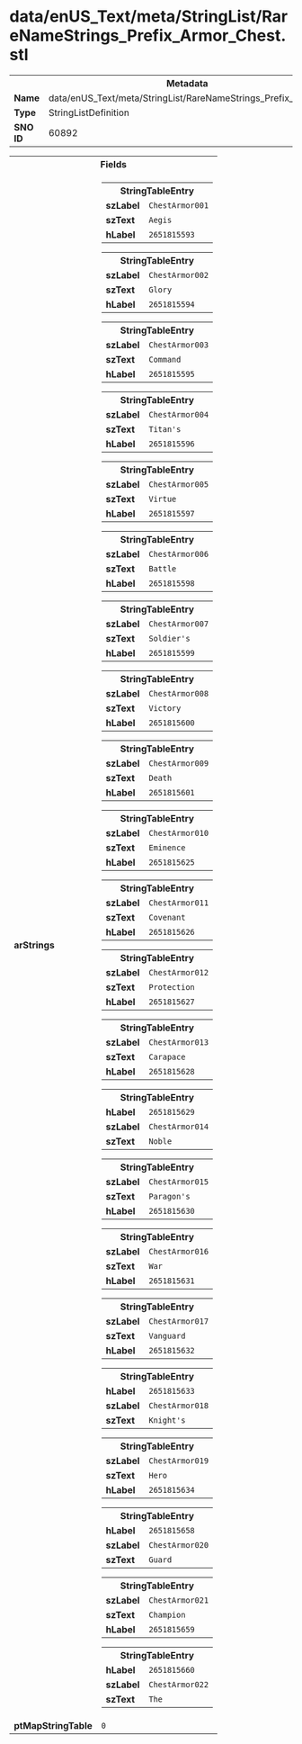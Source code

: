 <h1>data/enUS_Text/meta/StringList/RareNameStrings_Prefix_Armor_Chest.stl</h1><table><tr><th colspan="100%">Metadata</th></tr><tr><td><b>Name</b></td><td>data/enUS_Text/meta/StringList/RareNameStrings_Prefix_Armor_Chest.stl</td></tr><tr><td><b>Type</b></td><td>StringListDefinition</td></tr><tr><td><b>SNO ID</b></td><td>60892</td></tr></table>

<table><tr><th colspan="100%">Fields</th></tr><tr><td><b>arStrings</b></td><td><table><tr><th colspan="100%">StringTableEntry</th></tr><tr><td><b>szLabel</b></td><td><code>ChestArmor001</code></td></tr><tr><td><b>szText</b></td><td><code>Aegis</code></td></tr><tr><td><b>hLabel</b></td><td><code>2651815593</code></td></tr></table>


<table><tr><th colspan="100%">StringTableEntry</th></tr><tr><td><b>szLabel</b></td><td><code>ChestArmor002</code></td></tr><tr><td><b>szText</b></td><td><code>Glory</code></td></tr><tr><td><b>hLabel</b></td><td><code>2651815594</code></td></tr></table>


<table><tr><th colspan="100%">StringTableEntry</th></tr><tr><td><b>szLabel</b></td><td><code>ChestArmor003</code></td></tr><tr><td><b>szText</b></td><td><code>Command</code></td></tr><tr><td><b>hLabel</b></td><td><code>2651815595</code></td></tr></table>


<table><tr><th colspan="100%">StringTableEntry</th></tr><tr><td><b>szLabel</b></td><td><code>ChestArmor004</code></td></tr><tr><td><b>szText</b></td><td><code>Titan's</code></td></tr><tr><td><b>hLabel</b></td><td><code>2651815596</code></td></tr></table>


<table><tr><th colspan="100%">StringTableEntry</th></tr><tr><td><b>szLabel</b></td><td><code>ChestArmor005</code></td></tr><tr><td><b>szText</b></td><td><code>Virtue</code></td></tr><tr><td><b>hLabel</b></td><td><code>2651815597</code></td></tr></table>


<table><tr><th colspan="100%">StringTableEntry</th></tr><tr><td><b>szLabel</b></td><td><code>ChestArmor006</code></td></tr><tr><td><b>szText</b></td><td><code>Battle</code></td></tr><tr><td><b>hLabel</b></td><td><code>2651815598</code></td></tr></table>


<table><tr><th colspan="100%">StringTableEntry</th></tr><tr><td><b>szLabel</b></td><td><code>ChestArmor007</code></td></tr><tr><td><b>szText</b></td><td><code>Soldier's</code></td></tr><tr><td><b>hLabel</b></td><td><code>2651815599</code></td></tr></table>


<table><tr><th colspan="100%">StringTableEntry</th></tr><tr><td><b>szLabel</b></td><td><code>ChestArmor008</code></td></tr><tr><td><b>szText</b></td><td><code>Victory</code></td></tr><tr><td><b>hLabel</b></td><td><code>2651815600</code></td></tr></table>


<table><tr><th colspan="100%">StringTableEntry</th></tr><tr><td><b>szLabel</b></td><td><code>ChestArmor009</code></td></tr><tr><td><b>szText</b></td><td><code>Death</code></td></tr><tr><td><b>hLabel</b></td><td><code>2651815601</code></td></tr></table>


<table><tr><th colspan="100%">StringTableEntry</th></tr><tr><td><b>szLabel</b></td><td><code>ChestArmor010</code></td></tr><tr><td><b>szText</b></td><td><code>Eminence</code></td></tr><tr><td><b>hLabel</b></td><td><code>2651815625</code></td></tr></table>


<table><tr><th colspan="100%">StringTableEntry</th></tr><tr><td><b>szLabel</b></td><td><code>ChestArmor011</code></td></tr><tr><td><b>szText</b></td><td><code>Covenant</code></td></tr><tr><td><b>hLabel</b></td><td><code>2651815626</code></td></tr></table>


<table><tr><th colspan="100%">StringTableEntry</th></tr><tr><td><b>szLabel</b></td><td><code>ChestArmor012</code></td></tr><tr><td><b>szText</b></td><td><code>Protection</code></td></tr><tr><td><b>hLabel</b></td><td><code>2651815627</code></td></tr></table>


<table><tr><th colspan="100%">StringTableEntry</th></tr><tr><td><b>szLabel</b></td><td><code>ChestArmor013</code></td></tr><tr><td><b>szText</b></td><td><code>Carapace</code></td></tr><tr><td><b>hLabel</b></td><td><code>2651815628</code></td></tr></table>


<table><tr><th colspan="100%">StringTableEntry</th></tr><tr><td><b>hLabel</b></td><td><code>2651815629</code></td></tr><tr><td><b>szLabel</b></td><td><code>ChestArmor014</code></td></tr><tr><td><b>szText</b></td><td><code>Noble</code></td></tr></table>


<table><tr><th colspan="100%">StringTableEntry</th></tr><tr><td><b>szLabel</b></td><td><code>ChestArmor015</code></td></tr><tr><td><b>szText</b></td><td><code>Paragon's</code></td></tr><tr><td><b>hLabel</b></td><td><code>2651815630</code></td></tr></table>


<table><tr><th colspan="100%">StringTableEntry</th></tr><tr><td><b>szLabel</b></td><td><code>ChestArmor016</code></td></tr><tr><td><b>szText</b></td><td><code>War</code></td></tr><tr><td><b>hLabel</b></td><td><code>2651815631</code></td></tr></table>


<table><tr><th colspan="100%">StringTableEntry</th></tr><tr><td><b>szLabel</b></td><td><code>ChestArmor017</code></td></tr><tr><td><b>szText</b></td><td><code>Vanguard</code></td></tr><tr><td><b>hLabel</b></td><td><code>2651815632</code></td></tr></table>


<table><tr><th colspan="100%">StringTableEntry</th></tr><tr><td><b>hLabel</b></td><td><code>2651815633</code></td></tr><tr><td><b>szLabel</b></td><td><code>ChestArmor018</code></td></tr><tr><td><b>szText</b></td><td><code>Knight's</code></td></tr></table>


<table><tr><th colspan="100%">StringTableEntry</th></tr><tr><td><b>szLabel</b></td><td><code>ChestArmor019</code></td></tr><tr><td><b>szText</b></td><td><code>Hero</code></td></tr><tr><td><b>hLabel</b></td><td><code>2651815634</code></td></tr></table>


<table><tr><th colspan="100%">StringTableEntry</th></tr><tr><td><b>hLabel</b></td><td><code>2651815658</code></td></tr><tr><td><b>szLabel</b></td><td><code>ChestArmor020</code></td></tr><tr><td><b>szText</b></td><td><code>Guard</code></td></tr></table>


<table><tr><th colspan="100%">StringTableEntry</th></tr><tr><td><b>szLabel</b></td><td><code>ChestArmor021</code></td></tr><tr><td><b>szText</b></td><td><code>Champion</code></td></tr><tr><td><b>hLabel</b></td><td><code>2651815659</code></td></tr></table>


<table><tr><th colspan="100%">StringTableEntry</th></tr><tr><td><b>hLabel</b></td><td><code>2651815660</code></td></tr><tr><td><b>szLabel</b></td><td><code>ChestArmor022</code></td></tr><tr><td><b>szText</b></td><td><code>The</code></td></tr></table>


</td></tr><tr><td><b>ptMapStringTable</b></td><td><code>0</code></td></tr></table>

